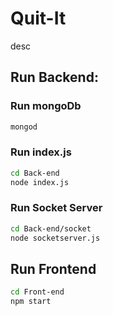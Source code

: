 # Quit-It

desc

## Run Backend:

### Run mongoDb
```bash
mongod
```
### Run index.js
```bash
cd Back-end
node index.js
```
### Run Socket Server
```bash
cd Back-end/socket
node socketserver.js
```
## Run Frontend

```bash
cd Front-end
npm start
```

